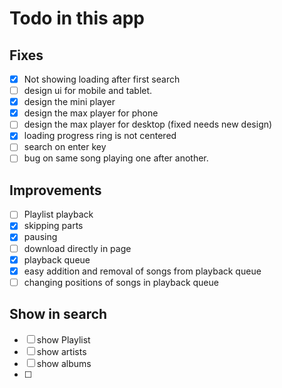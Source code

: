 # Todo in this app
## Fixes
- [x] Not showing loading after first search
- [ ] design ui for mobile and tablet.
- [x] design the mini player 
- [x] design the max player for phone
- [ ] design the max player for desktop (fixed needs new design)
- [x] loading progress ring is not centered
- [ ] search on enter key 
- [ ] bug on same song playing one after another.

## Improvements
- [ ] Playlist playback
- [x] skipping parts 
- [x] pausing
- [ ] download directly in page
- [x] playback queue 
- [x] easy addition and removal of songs from playback queue
- [ ] changing positions of songs in playback queue

## Show in search

- [ ] show Playlist
- [ ] show artists
- [ ] show albums
- [ ] 
 